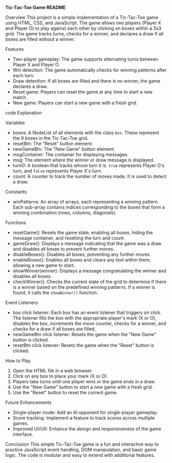 **Tic-Tac-Toe Game README**

Overview
This project is a simple implementation of a Tic-Tac-Toe game using HTML, CSS, and JavaScript. The game allows two players (Player X and Player O) to play against each other by clicking on boxes within a 3x3 grid. The game tracks turns, checks for a winner, and declares a draw if all boxes are filled without a winner.

 Features
- Two-player gameplay: The game supports alternating turns between Player X and Player O.
- Win detection: The game automatically checks for winning patterns after each turn.
- Draw detection: If all boxes are filled and there is no winner, the game declares a draw.
- Reset game: Players can reset the game at any time to start a new match.
- New game: Players can start a new game with a fresh grid.

code Explanation

 Variables
- boxes: A NodeList of all elements with the class `box`. These represent the 9 boxes in the Tic-Tac-Toe grid.
- resetBtn: The "Reset" button element.
- newGameBtn: The "New Game" button element.
- msgContainer: The container for displaying messages.
- msg: The element where the winner or draw message is displayed.
- turnO: A boolean that tracks whose turn it is. `true` represents Player O's turn, and `false` represents Player X's turn.
- count: A counter to track the number of moves made. It is used to detect a draw.

Constants
- winPatterns: An array of arrays, each representing a winning pattern. Each sub-array contains indices corresponding to the boxes that form a winning combination (rows, columns, diagonals).

 Functions
- resetGame(): Resets the game state, enabling all boxes, hiding the message container, and resetting the turn and count.
- gameDraw(): Displays a message indicating that the game was a draw and disables all boxes to prevent further moves.
- disableBoxes(): Disables all boxes, preventing any further moves.
- enableBoxes(): Enables all boxes and clears any text within them, allowing a new game to start.
- showWinner(winner): Displays a message congratulating the winner and disables all boxes.
- checkWinner(): Checks the current state of the grid to determine if there is a winner based on the predefined winning patterns. If a winner is found, it calls the `showWinner()` function.

 Event Listeners
- box click listener: Each box has an event listener that triggers on click. The listener fills the box with the appropriate player's mark (X or O), disables the box, increments the move counter, checks for a winner, and checks for a draw if all boxes are filled.
- newGameBtn click listener: Resets the game when the "New Game" button is clicked.
- resetBtn click listener: Resets the game when the "Reset" button is clicked.

How to Play
1. Open the HTML file in a web browser.
2. Click on any box to place your mark (X or O).
3. Players take turns until one player wins or the game ends in a draw.
4. Use the "New Game" button to start a new game with a fresh grid.
5. Use the "Reset" button to reset the current game.

Future Enhancements
- Single-player mode: Add an AI opponent for single-player gameplay.
- Score tracking: Implement a feature to track scores across multiple games.
- Improved UI/UX: Enhance the design and responsiveness of the game interface.

Conclusion
This simple Tic-Tac-Toe game is a fun and interactive way to practice JavaScript event handling, DOM manipulation, and basic game logic. The code is modular and easy to extend with additional features.
